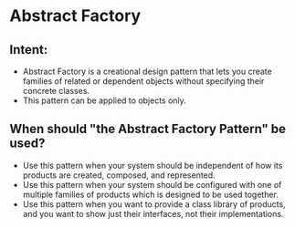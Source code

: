# Abstract Factory

## Intent:
- Abstract Factory is a creational design pattern that lets you create families of related or dependent objects without specifying their concrete classes.
- This pattern can be applied to objects only.

## When should "the Abstract Factory Pattern" be used?
- Use this pattern when your system should be independent of how its products are created, composed, and represented.
- Use this pattern when your system should be configured with one of multiple families of products which is designed to be used together.
- Use this pattern when you want to provide a class library of products, and you want to show just their interfaces, not their implementations.



